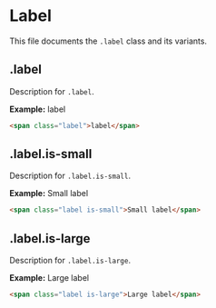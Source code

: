 # Label

This file documents the `.label` class and its variants.

## .label

Description for `.label`.

**Example:**
<span class="label">label</span>

```html
<span class="label">label</span>
```

## .label.is-small

Description for `.label.is-small`.

**Example:**
<span class="label is-small">Small label</span>

```html
<span class="label is-small">Small label</span>
```

## .label.is-large

Description for `.label.is-large`.

**Example:**
<span class="label is-large">Large label</span>

```html
<span class="label is-large">Large label</span>
```
